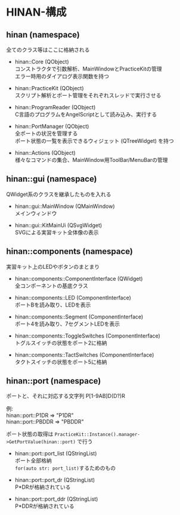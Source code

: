# HINAN-構成

## hinan (namespace)
全てのクラス等はここに格納される

- hinan::Core (QObject)  
コンストラクタで引数解析、MainWindowとPracticeKitの管理  
エラー時用のダイアログ表示関数を持つ

- hinan::PracticeKit (QObject)  
スクリプト解析とポート管理をそれぞれスレッドで実行させる

- hinan::ProgramReader (QObject)  
C言語のプログラムをAngelScriptとして読み込み、実行する

- hinan::PortManager (QObject)  
全ポートの状況を管理する  
ポート状態の一覧を表示できるウィジェット (QTreeWidget) を持つ

- hinan::Actions (QObject)  
様々なコマンドの集合、MainWindow用ToolBar/MenuBarの管理

## hinan::gui (namespace)
QWidget系のクラスを継承したものを入れる

- hinan::gui::MainWindow (QMainWindow)  
メインウィンドウ

- hinan::gui::KitMainUi (QSvgWidget)  
SVGによる実習キット全体像の表示

## hinan::components (namespace)
実習キット上のLEDやボタンのまとまり

- hinan::components::ComponentInterface (QWidget)  
全コンポーネントの基底クラス

- hinan::components::LED (ComponentInterface)  
ポートBを読み取り、LEDを表示

- hinan::components::Segment (ComponentInterface)  
ポート4を読み取り、7セグメントLEDを表示

- hinan::components::ToggleSwitches (ComponentInterface)  
トグルスイッチの状態をポート2に格納

- hinan::components::TactSwitches (ComponentInterface)  
タクトスイッチの状態をポート5に格納

## hinan::port (namespace)  
ポートと、それに対応する文字列
P[1-9AB]D(D?)R

例:  
hinan::port::P1DR => "P1DR"  
hinan::port::PBDDR => "PBDDR"  

ポート状態の取得は `PracticeKit::Instance().manager->GetPortValue(hinan::port)` で行う

- hinan::port::port_list (QStringList)  
ポート全部格納  
`for(auto str: port_list)`するためのもの

- hinan::port::port_dr (QStringList)  
P*DRが格納されている

- hinan::port::port_ddr (QStringList)  
P*DDRが格納されている
